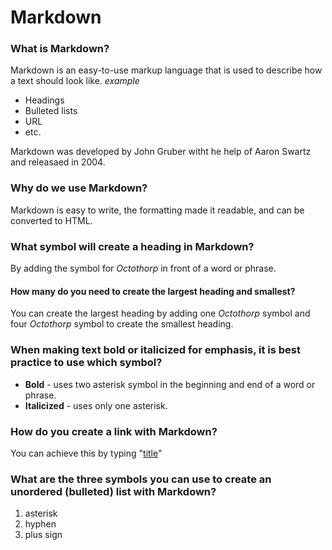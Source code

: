 # Markdown

### What is Markdown? ###
Markdown is an easy-to-use markup language that is used to describe how a text should look like. 
*example*
- Headings
- Bulleted lists
- URL
- etc.

Markdown was developed by John Gruber witht he help of Aaron Swartz and releasaed in 2004.

### Why do we use Markdown? ###
Markdown is easy to write, the formatting made it readable, and can be converted to HTML.

### What symbol will create a heading in Markdown? ###
By adding the symbol for *Octothorp* in front of a word or phrase.
#### How many do you need to create the largest heading and smallest? ####
You can create the largest heading by adding one *Octothorp* symbol and four *Octothorp* symbol to create the smallest heading.

### When making text bold or italicized for emphasis, it is best practice to use which symbol? ###
- **Bold** - uses two asterisk symbol in the beginning and end of a word or phrase.
- **Italicized** - uses only one asterisk.

### How do you create a link with Markdown? ###
You can achieve this by typing "[title](https://www.example.com)"

### What are the three symbols you can use to create an unordered (bulleted) list with Markdown? ###
1. asterisk
2. hyphen
3. plus sign


